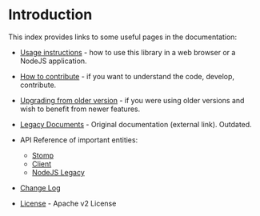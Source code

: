 # Introduction

This index provides links to some useful pages in the 
documentation:

* [Usage instructions](Usage.md.html) - how to use this library in a
 web browser or a NodeJS application. 

* [How to contribute](Contribute.md.html) - if you want to understand 
 the code, develop, contribute. 

* [Upgrading from older version](Upgrade.md.html) - if you were using
 older versions and wish to benefit from newer features.

* [Legacy Documents](http://jmesnil.net/stomp-websocket/doc/) - 
  Original documentation (external link). Outdated.

* API Reference of important entities:

    * [Stomp](../../mixin/Stomp.html)
    * [Client](../../class/Client.html)
    * [NodeJS Legacy](../../file/src/stomp-node.coffee.html)

* [Change Log](Change-log.md.html)

* [License](../LICENSE.txt.html) - Apache v2 License